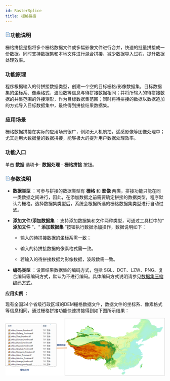 ```yaml
---
id: RasterSplice
title: 栅格拼接  
---  
```

 ### ![](../../img/read.gif)功能说明




栅格拼接是指将多个栅格数据文件或多幅影像文件进行合并，快速的批量拼接成一份数据。同时支持数据集和本地文件进行混合拼接，减少数据导入过程，提升数据处理效率。



 ### 功能原理




程序根据输入的待拼接数据类型，创建一个空的目标栅格/影像数据集，目标数据集的坐标系、像素格式、波段数等信息与待拼接数据相同；并将所输入的待拼接数据的并集范围的外接矩形，作为目标数据集范围；同时将待拼接的数据以数据追加的方式导入目标数据集中，最终得到拼接结果数据集。



 ### 应用场景



 栅格数据拼接在实际的应用场景很广，例如无人机航拍，遥感影像等图像处理中；尤其适用大数据量的数据拼接，能够极大的提升用户数据处理效率。



 ### 功能入口



 单击 **数据** 选项卡- **数据处理** - **栅格拼接** 按钮。



 ### ![](../../img/read.gif)参数说明



   * **数据类型** ：可参与拼接的数据类型有 **栅格** 和 **影像**
两类，拼接功能只能在同一类数据之间进行，因此，在添加数据之前需要确定拼接的数据类型，程序默认为栅格。选择数据集类型后，系统会根据所选的栅格数据集类型进行自动过滤。

   * **添加文件/添加数据集** ：支持添加数据集和文件两种类型，可通过工具栏中的“ **添加文件** ”、“ **添加数据集**
”按钮执行数据添加操作，数据说明如下：

     * 输入的待拼接数据的坐标系需一致；

     * 输入的待拼接数据的像素格式需一致。

     * 若输入的待拼接数据为影像数据，波段数需一致。

   * **编码类型** ：设置结果数据集的编码方式，包括
SGL、DCT、LZW、PNG、复合编码等编码方式，默认为不进行编码。具体编码方式说明请参见[数据集压缩编码方式](../../DataProcessing/DataManagement/EncodeType)。



 **应用实例** ：



 现有全国34个省级行政区域的DEM栅格数据文件，数据文件的坐标系、像素格式等信息相同，通过栅格拼接功能快速拼接得到如下图所示结果：



 ![](img/RasterSpliceResult.png)  
